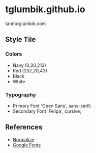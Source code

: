 # tglumbik.github.io
tannorglumbik.com

## Style Tile
### Colors
* Navy (0,20,213)
* Red (252,20,43)
* Black
* White

### Typography
* Primary Font 'Open Sans', sans-serif;
* Secondary Font 'Felipa', cursive;

## References
* [Normalize](https://necolas.github.io/normalize.css/)
* [Google Fonts](https://fonts.google.com/)
